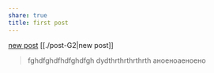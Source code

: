 ```yaml
---
share: true
title: first post
---
```

 

[new post](new%20post.md)
[[./post-G2|new post]]

 


>fghdfghdfhdfghdfgh
>dydthrthrthrthrth
>аноеноаеноено
